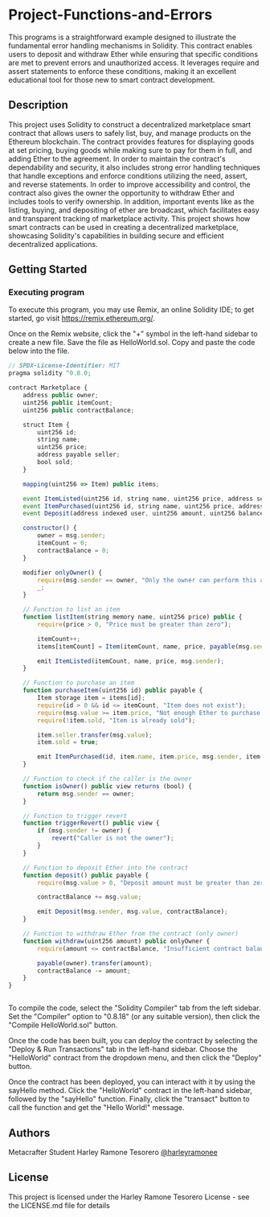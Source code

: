# Project-Functions-and-Errors

This programs is a straightforward example designed to illustrate the fundamental error handling mechanisms in Solidity. This contract enables users to deposit and withdraw Ether while ensuring that specific conditions are met to prevent errors and unauthorized access. It leverages require and assert statements to enforce these conditions, making it an excellent educational tool for those new to smart contract development.

## Description

This project uses Solidity to construct a decentralized marketplace smart contract that allows users to safely list, buy, and manage products on the Ethereum blockchain. The contract provides features for displaying goods at set pricing, buying goods while making sure to pay for them in full, and adding Ether to the agreement. In order to maintain the contract's dependability and security, it also includes strong error handling techniques that handle exceptions and enforce conditions utilizing the need, assert, and reverse statements. In order to improve accessibility and control, the contract also gives the owner the opportunity to withdraw Ether and includes tools to verify ownership. In addition, important events like as the listing, buying, and depositing of ether are broadcast, which facilitates easy and transparent tracking of marketplace activity. This project shows how smart contracts can be used in creating a decentralized marketplace, showcasing Solidity's capabilities in building secure and efficient decentralized applications.
## Getting Started

### Executing program

To execute this program, you may use Remix, an online Solidity IDE; to get started, go visit https://remix.ethereum.org/.

Once on the Remix website, click the "+" symbol in the left-hand sidebar to create a new file. Save the file as HelloWorld.sol. Copy and paste the code below into the file.

```javascript
// SPDX-License-Identifier: MIT
pragma solidity ^0.8.0;

contract Marketplace {
    address public owner;
    uint256 public itemCount;
    uint256 public contractBalance;

    struct Item {
        uint256 id;
        string name;
        uint256 price;
        address payable seller;
        bool sold;
    }

    mapping(uint256 => Item) public items;

    event ItemListed(uint256 id, string name, uint256 price, address seller);
    event ItemPurchased(uint256 id, string name, uint256 price, address buyer, address seller);
    event Deposit(address indexed user, uint256 amount, uint256 balance);

    constructor() {
        owner = msg.sender;
        itemCount = 0;
        contractBalance = 0;
    }

    modifier onlyOwner() {
        require(msg.sender == owner, "Only the owner can perform this action");
        _;
    }

    // Function to list an item
    function listItem(string memory name, uint256 price) public {
        require(price > 0, "Price must be greater than zero");

        itemCount++;
        items[itemCount] = Item(itemCount, name, price, payable(msg.sender), false);

        emit ItemListed(itemCount, name, price, msg.sender);
    }

    // Function to purchase an item
    function purchaseItem(uint256 id) public payable {
        Item storage item = items[id];
        require(id > 0 && id <= itemCount, "Item does not exist");
        require(msg.value >= item.price, "Not enough Ether to purchase the item");
        require(!item.sold, "Item is already sold");

        item.seller.transfer(msg.value);
        item.sold = true;

        emit ItemPurchased(id, item.name, item.price, msg.sender, item.seller);
    }

    // Function to check if the caller is the owner
    function isOwner() public view returns (bool) {
        return msg.sender == owner;
    }

    // Function to trigger revert
    function triggerRevert() public view {
        if (msg.sender != owner) {
            revert("Caller is not the owner");
        }
    }

    // Function to deposit Ether into the contract
    function deposit() public payable {
        require(msg.value > 0, "Deposit amount must be greater than zero");

        contractBalance += msg.value;

        emit Deposit(msg.sender, msg.value, contractBalance);
    }

    // Function to withdraw Ether from the contract (only owner)
    function withdraw(uint256 amount) public onlyOwner {
        require(amount <= contractBalance, "Insufficient contract balance");

        payable(owner).transfer(amount);
        contractBalance -= amount;
    }
}



```


To compile the code, select the "Solidity Compiler" tab from the left sidebar. Set the "Compiler" option to "0.8.18" (or any suitable version), then click the "Compile HelloWorld.sol" button.

Once the code has been built, you can deploy the contract by selecting the "Deploy & Run Transactions" tab in the left-hand sidebar. Choose the "HelloWorld" contract from the dropdown menu, and then click the "Deploy" button.

Once the contract has been deployed, you can interact with it by using the sayHello method. Click the "HelloWorld" contract in the left-hand sidebar, followed by the "sayHello" function. Finally, click the "transact" button to call the function and get the "Hello World!" message.
## Authors

Metacrafter Student Harley Ramone Tesorero
[@harleyramonee](https://twitter.com/harleyramonee)


## License

This project is licensed under the Harley Ramone Tesorero License - see the LICENSE.md file for details
